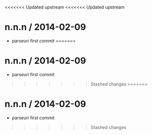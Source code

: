 <<<<<<< Updated upstream
<<<<<<< Updated upstream

n.n.n / 2014-02-09
==================

 * parseuri first commit
=======

n.n.n / 2014-02-09
==================

 * parseuri first commit
>>>>>>> Stashed changes
=======

n.n.n / 2014-02-09
==================

 * parseuri first commit
>>>>>>> Stashed changes
